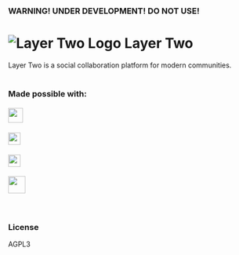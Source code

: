 ### WARNING! UNDER DEVELOPMENT! DO NOT USE!

# ![Layer Two Logo](https://avatars3.githubusercontent.com/u/30439789?v=4&s=45 "Layer Two logo") Layer Two
Layer Two is a social collaboration platform for modern communities.
</br>
</br>
### Made possible with:

#### [<img src="https://elixir-lang.org/images/logo/logo.png" height= 30>](https://elixir-lang.org/)
#### [<img src="https://raw.githubusercontent.com/phoenixframework/phoenix/master/priv/static/phoenix.png" height= 25>](http://www.phoenixframework.org/)
#### [<img src="https://www.drupal.org/files/project-images/polymer-logo.jpg" height= 25>](https://www.polymer-project.org/)
#### [<img src="https://neo4j.com/wp-content/themes/neo4jweb/assets/images/neo4j-logo-2015.png" height= 35>](https://neo4j.com//)
</br>

### License </br>
AGPL3
